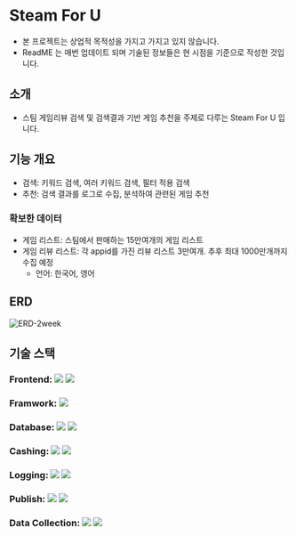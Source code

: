 # Steam For U
- 본 프로젝트는 상업적 목적성을 가지고 가지고 있지 않습니다.
- ReadME 는 매번 업데이트 되며 기술된 정보들은 현 시점을 기준으로 작성한 것입니다.

## 소개
- 스팀 게임리뷰 검색 및 검색결과 기반 게임 추천을 주제로 다루는 Steam For U 입니다. 

## 기능 개요
- 검색: 키워드 검색, 여러 키워드 검색, 필터 적용 검색 
- 추천: 검색 결과를 로그로 수집, 분석하여 관련된 게임 추천 

### 확보한 데이터
- 게임 리스트: 스팀에서 판매하는 15만여개의 게임 리스트
- 게임 리뷰 리스트: 각 appid를 가진 리뷰 리스트 3만여개. 추후 최대 1000만개까지 수집 예정
  - 언어: 한국어, 영어

## ERD
  ![ERD-2week](https://user-images.githubusercontent.com/113815932/202711210-9fe5c64a-2743-4816-a245-766565578b79.png)

## 기술 스택 
### Frontend: <img src="https://img.shields.io/badge/jQuery-0769AD?style=for-the-badge&logo=jquery&logoColor=white"> <img src="https://img.shields.io/badge/Bootstrap-7952B3?style=for-the-badge&logo=bootstrap&logoColor=white">
### Framwork: <img src="https://img.shields.io/badge/Express-000000?style=for-the-badge&logo=express&logoColor=white">
### Database: <img src="https://img.shields.io/badge/AmazonRDS-527FFF?style=for-the-badge&logo=AmazonRDS&logoColor=white"> <img src="https://img.shields.io/badge/Elastic cloud-005571?style=for-the-badge&logo=elasticcloud&logoColor=white">
### Cashing: <img src="https://img.shields.io/badge/Redis-DC382D?style=for-the-badge&logo=Redis&logoColor=white"> <img src="https://img.shields.io/badge/Amazon ElasticCash-232F3E?style=for-the-badge&logo=Amazonaws&logoColor=white">
### Logging: <img src="https://img.shields.io/badge/Logstash-005571?style=for-the-badge&logo=Logstash&logoColor=white"> <img src="https://img.shields.io/badge/Winston-231F20?style=for-the-badge&logo=winston&logoColor=white">
### Publish: <img src="https://img.shields.io/badge/git-F05032?style=for-the-badge&logo=git&logoColor=white"> <img src="https://img.shields.io/badge/AmazonEC2-FF9900?style=for-the-badge&logo=AmazonEC2&logoColor=black">
### Data Collection: <img src="https://img.shields.io/badge/Axios-5A29E4?style=for-the-badge&logo=Axios&logoColor=white"> <img src="https://img.shields.io/badge/Lodash-3492FF?style=for-the-badge&logo=Lodash&logoColor=white">
